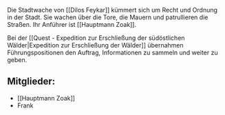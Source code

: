 Die Stadtwache von [[Dilos Feykar]] kümmert sich um Recht und Ordnung in der Stadt. Sie wachen über die Tore, die Mauern und patrullieren die Straßen. Ihr Anführer ist [[Hauptmann Zoak]].

Bei der [[Quest - Expedition zur Erschließung der südöstlichen Wälder|Expedition zur Erschließung der Wälder]] übernahmen Führungspositionen den Auftrag, Informationen zu sammeln und weiter zu geben. 

## **Mitglieder:**
- [[Hauptmann Zoak]]
- Frank